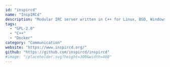 ```yaml
---
id: "inspircd"
name: "InspIRCd"
description: "Modular IRC server written in C++ for Linux, BSD, Windows, and macOS."
tags:
  - "GPL-2.0"
  - "C++"
  - "Docker"
category: "Communication"
website: "https://www.inspircd.org/"
github: "https://github.com/inspircd/inspircd"
#image: "/placeholder.svg?height=300&width=400"
---
```


